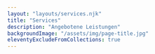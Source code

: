 ```yaml
---
layout: "layouts/services.njk"
title: "Services"
description: "Angebotene Leistungen"
backgroundImage: "/assets/img/page-title.jpg"
eleventyExcludeFromCollections: true
---
```

